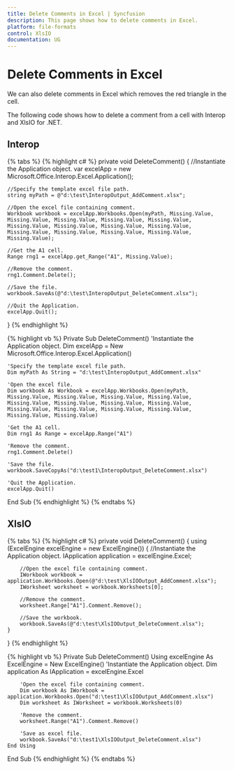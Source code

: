 ```yaml
---
title: Delete Comments in Excel | Syncfusion
description: This page shows how to delete comments in Excel.
platform: file-formats
control: XlsIO
documentation: UG
---
```


# Delete Comments in Excel

We can also delete comments in Excel which removes the red triangle in the cell.

The following code shows how to delete a comment from a cell with Interop and XlsIO for .NET.

## Interop

{% tabs %}
{% highlight c# %}
private void DeleteComment()
{
    //Instantiate the Application object.
    var excelApp = new Microsoft.Office.Interop.Excel.Application();

    //Specify the template excel file path.
    string myPath = @"d:\test\InteropOutput_AddComment.xlsx";

    //Open the excel file containing comment.
    Workbook workbook = excelApp.Workbooks.Open(myPath, Missing.Value, Missing.Value, Missing.Value, Missing.Value, Missing.Value, Missing.Value, Missing.Value, Missing.Value, Missing.Value, Missing.Value, Missing.Value, Missing.Value, Missing.Value, Missing.Value);

    //Get the A1 cell.
    Range rng1 = excelApp.get_Range("A1", Missing.Value);

    //Remove the comment.
    rng1.Comment.Delete();

    //Save the file.
    workbook.SaveAs(@"d:\test\InteropOutput_DeleteComment.xlsx");

    //Quit the Application.
    excelApp.Quit();
}
{% endhighlight %}

{% highlight vb %}
Private Sub DeleteComment()
    'Instantiate the Application object.
    Dim excelApp = New Microsoft.Office.Interop.Excel.Application()

    'Specify the template excel file path.
    Dim myPath As String = "d:\test\InteropOutput_AddComment.xlsx"

    'Open the excel file.
    Dim workbook As Workbook = excelApp.Workbooks.Open(myPath, Missing.Value, Missing.Value, Missing.Value, Missing.Value, Missing.Value, Missing.Value, Missing.Value, Missing.Value, Missing.Value, Missing.Value, Missing.Value, Missing.Value, Missing.Value, Missing.Value)

    'Get the A1 cell.
    Dim rng1 As Range = excelApp.Range("A1")

    'Remove the comment.
    rng1.Comment.Delete()

    'Save the file.
    workbook.SaveCopyAs("d:\test1\InteropOutput_DeleteComment.xlsx")

    'Quit the Application.
    excelApp.Quit()
End Sub
{% endhighlight %}
{% endtabs %}

## XlsIO

{% tabs %}
{% highlight c# %}
private void DeleteComment()
{
    using (ExcelEngine excelEngine = new ExcelEngine())
    {
        //Instantiate the Application object.
        IApplication application = excelEngine.Excel;

        //Open the excel file containing comment.
        IWorkbook workbook = application.Workbooks.Open(@"d:\test\XlsIOOutput_AddComment.xlsx");
        IWorksheet worksheet = workbook.Worksheets[0];

        //Remove the comment.
        worksheet.Range["A1"].Comment.Remove();

        //Save the workbook.
        workbook.SaveAs(@"d:\test\XlsIOOutput_DeleteComment.xlsx");
    }
}
{% endhighlight %}

{% highlight vb %}
Private Sub DeleteComment()
    Using excelEngine As ExcelEngine = New ExcelEngine()
        'Instantiate the Application object.
        Dim application As IApplication = excelEngine.Excel

        'Open the excel file containing comment.
        Dim workbook As IWorkbook = application.Workbooks.Open("d:\test1\XlsIOOutput_AddComment.xlsx")
        Dim worksheet As IWorksheet = workbook.Worksheets(0)

        'Remove the comment.
        worksheet.Range("A1").Comment.Remove()

        'Save as excel file.
        workbook.SaveAs("d:\test1\XlsIOOutput_DeleteComment.xlsx")
    End Using
End Sub
{% endhighlight %}
{% endtabs %}
